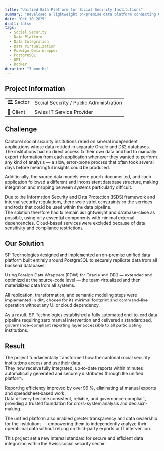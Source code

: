 ```yaml
---
title: "Unified Data Platform for Social Security Institutions"
summary: "Developed a lightweight on-premise data platform connecting Oracle and DB2 sources, empowering social security institutions with automated, governed insights"
date: "Oct 10 2025"
draft: false
tags:
  - Social Security
  - Data Platform
  - Data Integration
  - Data Virtualization
  - Foreign Data Wrapper
  - PostgreSQL
  - DBT
  - Docker
duration: "3 months"
---
```


## Project Information
<div class="my-6 p-4 bg-slate-50 border border-slate-200 rounded-xl shadow-sm text-sm">
  <table class="w-full">
    <tbody>
      <tr>
        <td class="pr-4 whitespace-nowrap">🏛️ <span class="font-medium">Sector</span></td>
        <td>Social Security / Public Administration</td>
      </tr>
      <tr>
        <td class="pr-4 whitespace-nowrap">👤 <span class="font-medium">Client</span></td>
        <td>Swiss IT Service Provider</td>
      </tr>
    </tbody>
  </table>
</div>

<div class="text-justify">

## Challenge

Cantonal social security institutions relied on several independent applications whose data resided in separate Oracle and DB2 databases. The institutions had no direct access to their own data and had to manually export information from each application whenever they wanted to perform any kind of analysis — a slow, error-prone process that often took several days before meaningful insights could be produced.

Additionally, the source data models were poorly documented, and each application followed a different and inconsistent database structure, making integration and mapping between systems particularly difficult.

Due to the Information Security and Data Protection (ISDS) framework and internal security regulations, there were strict constraints on the services and tools that could be used within the data pipeline.  
The solution therefore had to remain as lightweight and database-close as possible, using only essential components with minimal external dependencies. Cloud-based services were excluded because of data sensitivity and compliance restrictions.

## Our Solution

SP Technologies designed and implemented an on-premise unified data platform built entirely around PostgreSQL to securely replicate data from all backend databases.

Using Foreign Data Wrappers (FDW) for Oracle and DB2 — extended and optimized at the source-code level — the team virtualized and then materialized data from all systems.

All replication, transformation, and semantic modeling steps were implemented in dbt, chosen for its minimal footprint and command-line operation without any UI or cloud dependency.

As a result, SP Technologies established a fully automated end-to-end data pipeline requiring zero manual intervention and delivered a standardized, governance-compliant reporting layer accessible to all participating institutions.


## Result

The project fundamentally transformed how the cantonal social security institutions access and use their data.  
They now receive fully integrated, up-to-date reports within minutes, automatically generated and securely distributed through the unified platform.

Reporting efficiency improved by over 99 %, eliminating all manual exports and spreadsheet-based work.  
Data delivery became consistent, reliable, and governance-compliant, providing a trusted foundation for cross-system analysis and decision-making.

The unified platform also enabled greater transparency and data ownership for the institutions — empowering them to independently analyze their operational data without relying on third-party exports or IT intervention.

This project set a new internal standard for secure and efficient data integration within the Swiss social security sector.

</div>